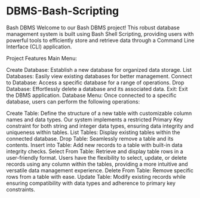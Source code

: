 # DBMS-Bash-Scripting
Bash DBMS
Welcome to our Bash DBMS project! This robust database management system is built using Bash Shell Scripting, providing users with powerful tools to efficiently store and retrieve data through a Command Line Interface (CLI) application.

Project Features
 Main Menu:

Create Database: Establish a new database for organized data storage.
List Databases: Easily view existing databases for better management.
Connect to Database: Access a specific database for a range of operations.
Drop Database: Effortlessly delete a database and its associated data.
Exit: Exit the DBMS application.
Database Menu:
Once connected to a specific database, users can perform the following operations:

Create Table: Define the structure of a new table with customizable column names and data types. Our system implements a restricted Primary Key constraint for both string and integer data types, ensuring data integrity and uniqueness within tables.
List Tables: Display existing tables within the connected database.
Drop Table: Seamlessly remove a table and its contents.
Insert into Table: Add new records to a table with built-in data integrity checks.
Select From Table: Retrieve and display table rows in a user-friendly format. Users have the flexibility to select, update, or delete records using any column within the tables, providing a more intuitive and versatile data management experience.
Delete From Table: Remove specific rows from a table with ease.
Update Table: Modify existing records while ensuring compatibility with data types and adherence to primary key constraints.